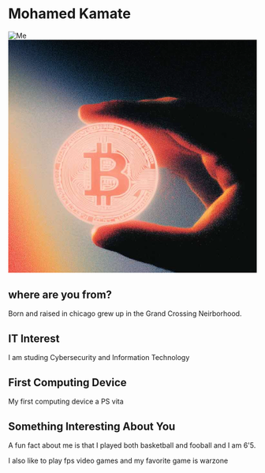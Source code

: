 # Mohamed Kamate

![Me ](media/IMG_5277.png "Me")
![image my my favorite thing](media/Screenshot%202025-08-27%20004621.png "Me")

## where are you from?

Born and raised in chicago grew up in the Grand Crossing Neirborhood.

## IT Interest

I am studing Cybersecurity and Information Technology


## First Computing Device


My first computing device a PS vita



## Something Interesting About You

A fun fact about me is that I played both basketball and fooball and I am 6'5.

I also like to play fps video games and my favorite game is warzone 
